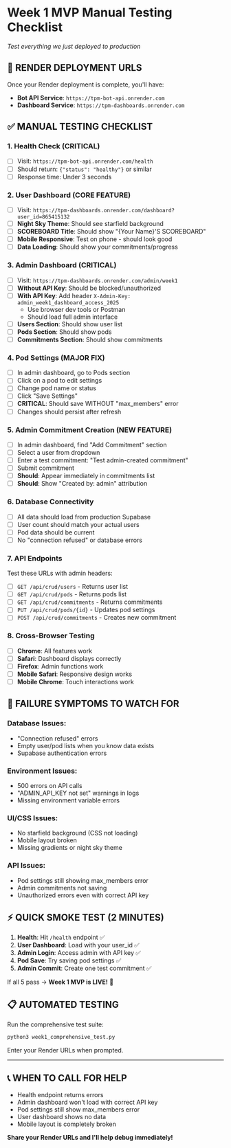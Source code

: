 # Week 1 MVP Manual Testing Checklist
*Test everything we just deployed to production*

## 🎯 **RENDER DEPLOYMENT URLS**
Once your Render deployment is complete, you'll have:
- **Bot API Service**: `https://tpm-bot-api.onrender.com` 
- **Dashboard Service**: `https://tpm-dashboards.onrender.com`

## ✅ **MANUAL TESTING CHECKLIST**

### **1. Health Check (CRITICAL)**
- [ ] Visit: `https://tpm-bot-api.onrender.com/health`
- [ ] Should return: `{"status": "healthy"}` or similar
- [ ] Response time: Under 3 seconds

### **2. User Dashboard (CORE FEATURE)**
- [ ] Visit: `https://tpm-dashboards.onrender.com/dashboard?user_id=865415132`
- [ ] **Night Sky Theme**: Should see starfield background
- [ ] **SCOREBOARD Title**: Should show "{Your Name}'S SCOREBOARD"
- [ ] **Mobile Responsive**: Test on phone - should look good
- [ ] **Data Loading**: Should show your commitments/progress

### **3. Admin Dashboard (CRITICAL)**
- [ ] Visit: `https://tpm-dashboards.onrender.com/admin/week1`
- [ ] **Without API Key**: Should be blocked/unauthorized
- [ ] **With API Key**: Add header `X-Admin-Key: admin_week1_dashboard_access_2025`
  - Use browser dev tools or Postman
  - Should load full admin interface
- [ ] **Users Section**: Should show user list
- [ ] **Pods Section**: Should show pods 
- [ ] **Commitments Section**: Should show commitments

### **4. Pod Settings (MAJOR FIX)**
- [ ] In admin dashboard, go to Pods section
- [ ] Click on a pod to edit settings
- [ ] Change pod name or status
- [ ] Click "Save Settings"
- [ ] **CRITICAL**: Should save WITHOUT "max_members" error
- [ ] Changes should persist after refresh

### **5. Admin Commitment Creation (NEW FEATURE)**
- [ ] In admin dashboard, find "Add Commitment" section
- [ ] Select a user from dropdown
- [ ] Enter a test commitment: "Test admin-created commitment"
- [ ] Submit commitment
- [ ] **Should**: Appear immediately in commitments list
- [ ] **Should**: Show "Created by: admin" attribution

### **6. Database Connectivity**
- [ ] All data should load from production Supabase
- [ ] User count should match your actual users
- [ ] Pod data should be current
- [ ] No "connection refused" or database errors

### **7. API Endpoints**
Test these URLs with admin headers:
- [ ] `GET /api/crud/users` - Returns user list
- [ ] `GET /api/crud/pods` - Returns pods list  
- [ ] `GET /api/crud/commitments` - Returns commitments
- [ ] `PUT /api/crud/pods/{id}` - Updates pod settings
- [ ] `POST /api/crud/commitments` - Creates new commitment

### **8. Cross-Browser Testing**
- [ ] **Chrome**: All features work
- [ ] **Safari**: Dashboard displays correctly
- [ ] **Firefox**: Admin functions work
- [ ] **Mobile Safari**: Responsive design works
- [ ] **Mobile Chrome**: Touch interactions work

## 🚨 **FAILURE SYMPTOMS TO WATCH FOR**

### **Database Issues**:
- "Connection refused" errors
- Empty user/pod lists when you know data exists
- Supabase authentication errors

### **Environment Issues**:
- 500 errors on API calls
- "ADMIN_API_KEY not set" warnings in logs
- Missing environment variable errors

### **UI/CSS Issues**:
- No starfield background (CSS not loading)
- Mobile layout broken
- Missing gradients or night sky theme

### **API Issues**:
- Pod settings still showing max_members error
- Admin commitments not saving
- Unauthorized errors even with correct API key

## ⚡ **QUICK SMOKE TEST (2 MINUTES)**

1. **Health**: Hit `/health` endpoint ✅
2. **User Dashboard**: Load with your user_id ✅  
3. **Admin Login**: Access admin with API key ✅
4. **Pod Save**: Try saving pod settings ✅
5. **Admin Commit**: Create one test commitment ✅

If all 5 pass → **Week 1 MVP is LIVE!** 🎉

## 📋 **AUTOMATED TESTING**

Run the comprehensive test suite:
```bash
python3 week1_comprehensive_test.py
```

Enter your Render URLs when prompted.

---

## 📞 **WHEN TO CALL FOR HELP**

- Health endpoint returns errors
- Admin dashboard won't load with correct API key  
- Pod settings still show max_members error
- User dashboard shows no data
- Mobile layout is completely broken

**Share your Render URLs and I'll help debug immediately!**